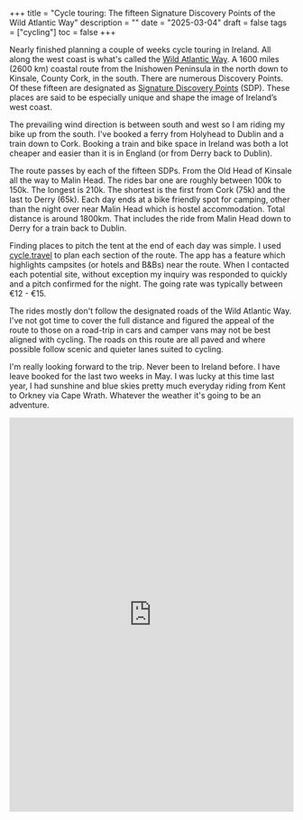 +++
title = "Cycle touring: The fifteen Signature Discovery Points of the Wild Atlantic Way"
description = ""
date = "2025-03-04"
draft = false
tags = ["cycling"]
toc = false
+++

Nearly finished planning a couple of weeks cycle touring in Ireland. All along the west coast is what's called the [Wild Atlantic Way](https://www.thewildatlanticway.com/).  A 1600 miles (2600 km)  coastal route from the Inishowen Peninsula in the north down to Kinsale, County Cork, in the south. There are numerous Discovery Points. Of these fifteen are designated as [Signature Discovery Points](https://www.thewildatlanticway.com/discovery-points/) (SDP). These places are said to be especially unique and shape the image of Ireland’s west coast.

The prevailing wind direction is between south and west so I am riding my bike up from the south. I've booked a ferry from Holyhead to Dublin and a train down to Cork. Booking a train and bike space in Ireland was both a lot cheaper and easier than it is in England (or from Derry back to Dublin).

The route passes by each of the fifteen SDPs. From the Old Head of Kinsale all the way to Malin Head. The rides bar one are roughly between 100k to 150k. The longest is 210k. The shortest is the first from Cork (75k) and the last to Derry (65k). Each day ends at a bike friendly spot for camping, other than the night over near Malin Head which is hostel accommodation. Total distance is around 1800km. That includes the ride from Malin Head down to Derry for a train back to Dublin. 

Finding places to pitch the tent at the end of each day was simple. I used [cycle.travel](https://cycle.travel/) to plan each section of the route. The app has a feature which highlights campsites (or hotels and B&Bs) near the route. When I contacted each potential site, without exception my inquiry was responded to quickly and a pitch confirmed for the night. The going rate was typically between €12 - €15. 

The rides mostly don't follow the designated roads of the Wild Atlantic Way. I've not got time to cover the full distance and figured the appeal of the route to those on a road-trip in cars and camper vans may not be best aligned with cycling. The roads on this route are all paved and where possible follow scenic and quieter lanes suited to cycling.

I'm really looking forward to the trip. Never been to Ireland before. I have leave booked for the last two weeks in May. I was lucky at this time last year, I had sunshine and blue skies pretty much everyday riding from Kent to Orkney via Cape Wrath. Whatever the weather it's going to be an adventure. 


<iframe src="https://ridewithgps.com/embeds?type=event&eventId=351679&title=The%20fifteen%20Signature%20Discovery%20Points%20of%20the%20Wild%20Atlantic%20Way.%20&metricUnits=true&sampleGraph=true&distanceMarkers=true&defaultShowAll=true" style="width: 1px; min-width: 100%; height: 700px; border: none;" scrolling="no"></iframe>